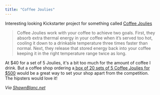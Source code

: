 ```yaml
---
title: "Coffee Joulies"
---
```

<p>Interesting looking Kickstarter project for something called <a href="http://www.kickstarter.com/projects/705847536/coffee-joulies-your-coffee-just-right">Coffee Joulies</a></p>
<blockquote><p>Coffee Joulies work with your coffee to achieve two goals. First, they absorb extra thermal energy in your coffee when it’s served too hot, cooling it down to a drinkable temperature three times faster than normal. Next, they release that stored energy back into your coffee keeping it in the right temperature range twice as long.</p></blockquote>


<p>At $40 for a set of 5 Joulies, it's a bit too much for the amount of coffee I drink. But a coffee shop ordering a<a href="http://www.kickstarter.com/projects/705847536/coffee-joulies-your-coffee-just-right/pledge/new?backing%5Bamount%5D=500.0&backing%5Bbacker_reward_id%5D=148383&clicked_reward=true&logged_in=false"> box of 20 sets of 5 Coffee Joulies for $500</a> would be a great way to set your shop apart from the competition. The hipsters would love it!</p>
<p><em>Via <a href="http://shawnblanc.net/2011/04/coffee-joulies/">ShawnBlanc.net</a></em></p>
